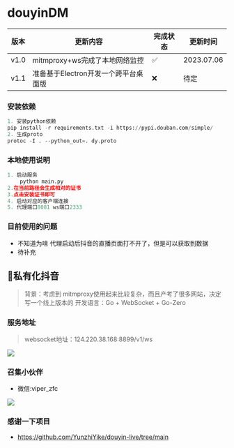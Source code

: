 # douyinDM

| 版本   | 更新内容                                                                             | 完成状态 | 更新时间       |
|------|---------------------------------------------------------------------------------------|--|------------|
| v1.0 | mitmproxy+ws完成了本地网络监控            | ✅ | 2023.07.06 |
| v1.1 | 准备基于Electron开发一个跨平台桌面版            | ❌ | 待定 |
### 安装依赖
```python
1. 安装python依赖
pip install -r requirements.txt -i https://pypi.douban.com/simple/
2. 生成proto
protoc -I . --python_out=. dy.proto
```
### 本地使用说明
```python
1. 启动服务
	python main.py
2.在当前路径会生成相对的证书
3.点击安装证书即可
4. 启动对应的客户端连接
5. 代理端口8081 ws端口2333 
```



### 目前使用的问题
- 不知道为啥 代理启动后抖音的直播页面打不开了，但是可以获取到数据
- 待补充


## 🧪私有化抖音
> 背景：考虑到 mitmproxy使用起来比较复杂，而且产考了很多网站，决定写一个线上版本的
> 开发语言：Go + WebSocket + Go-Zero

### 服务地址
> websocket地址：124.220.38.168:8899/v1/ws


![](https://www.showdoc.com.cn/server/api/attachment/visitFile?sign=57134260e33069bc518831f5d429b776&file=file.png)
### 召集小伙伴
- 微信:viper_zfc

![](https://www.showdoc.com.cn/server/api/attachment/visitFile?sign=40b039433a49f34136e1226ee0609957&file=file.png)

### 感谢一下项目
- https://github.com/YunzhiYike/douyin-live/tree/main
